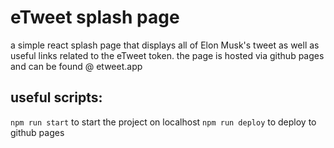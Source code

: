 # eTweet splash page

a simple react splash page that displays all of Elon Musk's tweet as well as useful links related to the eTweet token.
the page is hosted via github pages and can be found @ etweet.app

## useful scripts:
`npm run start` to start the project on localhost 
`npm run deploy` to deploy to github pages
